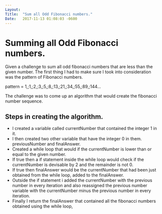 ```yaml
---
Layout:	
Title:	"Sum all Odd Fibonacci numbers."
Date:	2017-11-13 01:08:03 -0600
---
```


# Summing all Odd Fibonacci numbers.
Given a challenge to sum all odd fibonacci numbers that are less than the given number.
The first thing I had to make sure I took into consideration was the pattern of Fibonacci numbers.

pattern =  1,\;1,\;2,\;3,\;5,\;8,\;13,\;21,\;34,\;55,\;89,\;144...

The challenge was to come up an algorithm that would create the fibonacci number sequence.

## Steps in creating the algorithm.
 - I created a variable called currentNumber that contained the integer 1 in it.
 - I then created two other variable that have the integer 0 in them. previousNumber and finalAnswer.
 - Created a while loop that would if the currentNumber is lower than or equal to the given number.
 - If true then a if statement inside the while loop would check if the currentNumber is devisable by 2 and the remainder is not 0.
 - If true then finalAnswer would be the currentNumber that had been just obtained from the while loop, added to the finalAnswer.
 - Outside the if statement i added the currentNumber with the previous number in every iteration and also reassigned the previous number variable with the currentNumber minus the previous number in every iteration.
 - Finally I return the finalAnswer that contained all the fibonacci numbers obtained using the while loop, 